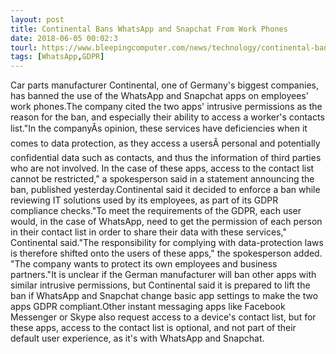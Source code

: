 ```yaml
---
layout: post
title: Continental Bans WhatsApp and Snapchat From Work Phones
date: 2018-06-05 00:02:3
tourl: https://www.bleepingcomputer.com/news/technology/continental-bans-whatsapp-and-snapchat-from-work-phones/
tags: [WhatsApp,GDPR]
---
```

Car parts manufacturer Continental, one of Germany's biggest companies, has banned the use of the WhatsApp and Snapchat apps on employees' work phones.The company cited the two apps' intrusive permissions as the reason for the ban, and especially their ability to access a worker's contacts list."In the companyÂs opinion, these services have deficiencies when it comes to data protection, as they access a usersÂ personal and potentially confidential data such as contacts, and thus the information of third parties who are not involved. In the case of these apps, access to the contact list cannot be restricted," a spokesperson said in a statement announcing the ban, published yesterday.Continental said it decided to enforce a ban while reviewing IT solutions used by its employees, as part of its GDPR compliance checks."To meet the requirements of the GDPR, each user would, in the case of WhatsApp, need to get the permission of each person in their contact list in order to share their data with these services," Continental said."The responsibility for complying with data-protection laws is therefore shifted onto the users of these apps," the spokesperson added. "The company wants to protect its own employees and business partners."It is unclear if the German manufacturer will ban other apps with similar intrusive permissions, but Continental said it is prepared to lift the ban if WhatsApp and Snapchat change basic app settings to make the two apps GDPR compliant.Other instant messaging apps like Facebook Messenger or Skype also request access to a device's contact list, but for these apps, access to the contact list is optional, and not part of their default user experience, as it's with WhatsApp and Snapchat.